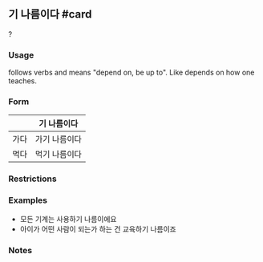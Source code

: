## 기 나름이다 #card
?
### Usage
follows verbs and means "depend on, be up to". Like depends on how one teaches.
### Form
<!--SR:!2024-12-16,1,228-->

|     | 기 나름이다  |
| --- | ------- |
| 가다  | 가기 나름이다 |
| 먹다  | 먹기 나름이다 |
### Restrictions

### Examples
* 모든 기계는 사용하기 나름이에요
* 아이가 어떤 사람이 되는가 하는 건 교육하기 나름이죠
### Notes
